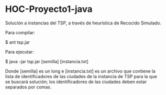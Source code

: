 # HOC-Proyecto1-java
Solución a instancias del TSP, a través de heurística de Recocido Simulado.

Para compilar:

$ ant tsp.jar

Para ejecutar:

$ java -jar tsp.jar [semilla] [instancia.txt]

Donde [semilla] es un long e [instancia.txt] es un archivo que contiene la lista de identificadores
de las ciudades de la instancia de TSP para la que se buscará solución; los identificadores de las ciudades
deben estar separados por comas.

